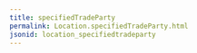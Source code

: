 ```yaml
---
title: specifiedTradeParty
permalink: Location.specifiedTradeParty.html
jsonid: location_specifiedtradeparty
---
```

